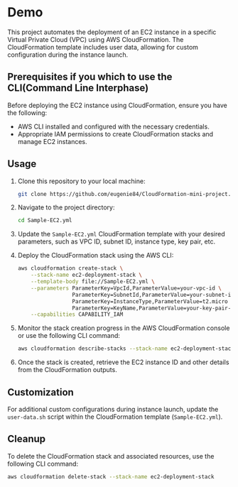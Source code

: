 # Demo

This project automates the deployment of an EC2 instance in a specific Virtual Private Cloud (VPC) using AWS CloudFormation. The CloudFormation template includes user data, allowing for custom configuration during the instance launch.

## Prerequisites if you which to use the CLI(Command Line Interphase)

Before deploying the EC2 instance using CloudFormation, ensure you have the following:

- AWS CLI installed and configured with the necessary credentials.
- Appropriate IAM permissions to create CloudFormation stacks and manage EC2 instances.

## Usage

1. Clone this repository to your local machine:

    ```bash
    git clone https://github.com/eugenie84/CloudFormation-mini-project.git
    ```

2. Navigate to the project directory:

    ```bash
    cd Sample-EC2.yml
    ```

3. Update the `Sample-EC2.yml` CloudFormation template with your desired parameters, such as VPC ID, subnet ID, instance type, key pair, etc.

4. Deploy the CloudFormation stack using the AWS CLI:

    ```bash
    aws cloudformation create-stack \
        --stack-name ec2-deployment-stack \
        --template-body file://Sample-EC2.yml \
        --parameters ParameterKey=VpcId,ParameterValue=your-vpc-id \
                     ParameterKey=SubnetId,ParameterValue=your-subnet-id \
                     ParameterKey=InstanceType,ParameterValue=t2.micro \
                     ParameterKey=KeyName,ParameterValue=your-key-pair-name \
        --capabilities CAPABILITY_IAM
    ```

5. Monitor the stack creation progress in the AWS CloudFormation console or use the following CLI command:

    ```bash
    aws cloudformation describe-stacks --stack-name ec2-deployment-stack
    ```

6. Once the stack is created, retrieve the EC2 instance ID and other details from the CloudFormation outputs.

## Customization

For additional custom configurations during instance launch, update the `user-data.sh` script within the CloudFormation template (`Sample-EC2.yml`).

## Cleanup

To delete the CloudFormation stack and associated resources, use the following CLI command:

```bash
aws cloudformation delete-stack --stack-name ec2-deployment-stack
